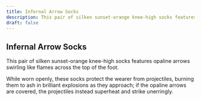 ```yaml
---
title: Infernal Arrow Socks
description: This pair of silken sunset-orange knee-high socks features opaline arrows swirling like flames across the top of the foot....
draft: false
---
```


## Infernal Arrow Socks

This pair of silken sunset-orange knee-high socks features opaline arrows swirling like flames across the top of the foot.

While worn openly, these socks protect the wearer from projectiles, burning them to ash in brilliant explosions as they approach; if the opaline arrows are covered, the projectiles instead superheat and strike unerringly.
